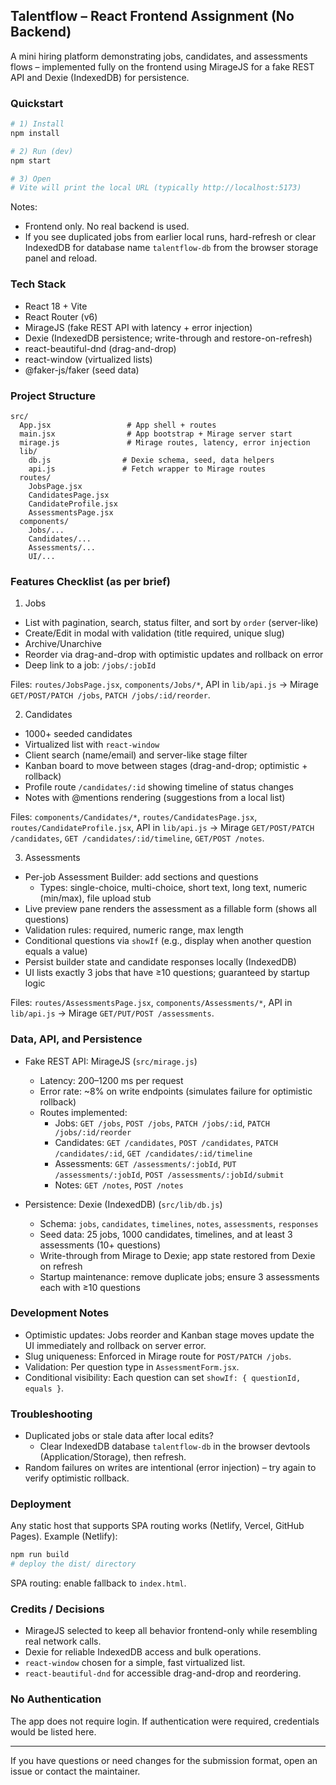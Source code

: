 ## Talentflow – React Frontend Assignment (No Backend)

A mini hiring platform demonstrating jobs, candidates, and assessments flows – implemented fully on the frontend using MirageJS for a fake REST API and Dexie (IndexedDB) for persistence.

### Quickstart

```bash
# 1) Install
npm install

# 2) Run (dev)
npm start

# 3) Open
# Vite will print the local URL (typically http://localhost:5173)
```

Notes:
- Frontend only. No real backend is used.
- If you see duplicated jobs from earlier local runs, hard-refresh or clear IndexedDB for database name `talentflow-db` from the browser storage panel and reload.

### Tech Stack
- React 18 + Vite
- React Router (v6)
- MirageJS (fake REST API with latency + error injection)
- Dexie (IndexedDB persistence; write-through and restore-on-refresh)
- react-beautiful-dnd (drag-and-drop)
- react-window (virtualized lists)
- @faker-js/faker (seed data)

### Project Structure

```
src/
  App.jsx                 # App shell + routes
  main.jsx                # App bootstrap + Mirage server start
  mirage.js               # Mirage routes, latency, error injection
  lib/
    db.js                # Dexie schema, seed, data helpers
    api.js               # Fetch wrapper to Mirage routes
  routes/
    JobsPage.jsx
    CandidatesPage.jsx
    CandidateProfile.jsx
    AssessmentsPage.jsx
  components/
    Jobs/...
    Candidates/...
    Assessments/...
    UI/...
```

### Features Checklist (as per brief)

1) Jobs
- List with pagination, search, status filter, and sort by `order` (server-like)
- Create/Edit in modal with validation (title required, unique slug)
- Archive/Unarchive
- Reorder via drag-and-drop with optimistic updates and rollback on error
- Deep link to a job: `/jobs/:jobId`

Files: `routes/JobsPage.jsx`, `components/Jobs/*`, API in `lib/api.js` → Mirage `GET/POST/PATCH /jobs`, `PATCH /jobs/:id/reorder`.

2) Candidates
- 1000+ seeded candidates
- Virtualized list with `react-window`
- Client search (name/email) and server-like stage filter
- Kanban board to move between stages (drag-and-drop; optimistic + rollback)
- Profile route `/candidates/:id` showing timeline of status changes
- Notes with @mentions rendering (suggestions from a local list)

Files: `components/Candidates/*`, `routes/CandidatesPage.jsx`, `routes/CandidateProfile.jsx`, API in `lib/api.js` → Mirage `GET/POST/PATCH /candidates`, `GET /candidates/:id/timeline`, `GET/POST /notes`.

3) Assessments
- Per-job Assessment Builder: add sections and questions
  - Types: single-choice, multi-choice, short text, long text, numeric (min/max), file upload stub
- Live preview pane renders the assessment as a fillable form (shows all questions)
- Validation rules: required, numeric range, max length
- Conditional questions via `showIf` (e.g., display when another question equals a value)
- Persist builder state and candidate responses locally (IndexedDB)
- UI lists exactly 3 jobs that have ≥10 questions; guaranteed by startup logic

Files: `routes/AssessmentsPage.jsx`, `components/Assessments/*`, API in `lib/api.js` → Mirage `GET/PUT/POST /assessments`.

### Data, API, and Persistence

- Fake REST API: MirageJS (`src/mirage.js`)
  - Latency: 200–1200 ms per request
  - Error rate: ~8% on write endpoints (simulates failure for optimistic rollback)
  - Routes implemented:
    - Jobs: `GET /jobs`, `POST /jobs`, `PATCH /jobs/:id`, `PATCH /jobs/:id/reorder`
    - Candidates: `GET /candidates`, `POST /candidates`, `PATCH /candidates/:id`, `GET /candidates/:id/timeline`
    - Assessments: `GET /assessments/:jobId`, `PUT /assessments/:jobId`, `POST /assessments/:jobId/submit`
    - Notes: `GET /notes`, `POST /notes`

- Persistence: Dexie (IndexedDB) (`src/lib/db.js`)
  - Schema: `jobs`, `candidates`, `timelines`, `notes`, `assessments`, `responses`
  - Seed data: 25 jobs, 1000 candidates, timelines, and at least 3 assessments (10+ questions)
  - Write-through from Mirage to Dexie; app state restored from Dexie on refresh
  - Startup maintenance: remove duplicate jobs; ensure 3 assessments each with ≥10 questions

### Development Notes

- Optimistic updates: Jobs reorder and Kanban stage moves update the UI immediately and rollback on server error.
- Slug uniqueness: Enforced in Mirage route for `POST/PATCH /jobs`.
- Validation: Per question type in `AssessmentForm.jsx`.
- Conditional visibility: Each question can set `showIf: { questionId, equals }`.

### Troubleshooting

- Duplicated jobs or stale data after local edits?
  - Clear IndexedDB database `talentflow-db` in the browser devtools (Application/Storage), then refresh.
- Random failures on writes are intentional (error injection) – try again to verify optimistic rollback.

### Deployment

Any static host that supports SPA routing works (Netlify, Vercel, GitHub Pages). Example (Netlify):

```bash
npm run build
# deploy the dist/ directory
```

SPA routing: enable fallback to `index.html`.

### Credits / Decisions

- MirageJS selected to keep all behavior frontend-only while resembling real network calls.
- Dexie for reliable IndexedDB access and bulk operations.
- `react-window` chosen for a simple, fast virtualized list.
- `react-beautiful-dnd` for accessible drag-and-drop and reordering.

### No Authentication

The app does not require login. If authentication were required, credentials would be listed here.

---
If you have questions or need changes for the submission format, open an issue or contact the maintainer.
